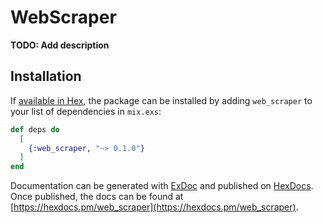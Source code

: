 # WebScraper

**TODO: Add description**

## Installation

If [available in Hex](https://hex.pm/docs/publish), the package can be installed
by adding `web_scraper` to your list of dependencies in `mix.exs`:

```elixir
def deps do
  [
    {:web_scraper, "~> 0.1.0"}
  ]
end
```

Documentation can be generated with [ExDoc](https://github.com/elixir-lang/ex_doc)
and published on [HexDocs](https://hexdocs.pm). Once published, the docs can
be found at [https://hexdocs.pm/web_scraper](https://hexdocs.pm/web_scraper).


